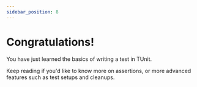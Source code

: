 ```yaml
---
sidebar_position: 8
---
```


# Congratulations!

You have just learned the basics of writing a test in TUnit.

Keep reading if you'd like to know more on assertions, or more advanced features such as test setups and cleanups. 